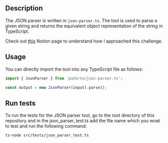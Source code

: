 ## Description

The JSON parser is written in `json-parser.ts`. The tool is used to parse a given string and returns the equivalent object representation of the string in TypeScript.

Check out [this](https://www.notion.so/mohitjain/2-Write-Your-Own-JSON-Parser-09795d8ec27c4ee8a55a457f3da99fd2) Notion page to understand how I approached this challenge.

## Usage

You can directly import the tool into any TypeScript file as follows:

```ts
import { JsonParser } from 'path/to/json-parser.ts';

const output = new JsonParser(input).parse();
```

## Run tests

To run the tests for the JSON parser tool, go to the root directory of this repository and in the json_parser_test.ts add the file name which you wnat to test and run the following command:

```bash
ts-node src/tests/json_parser_test.ts
```